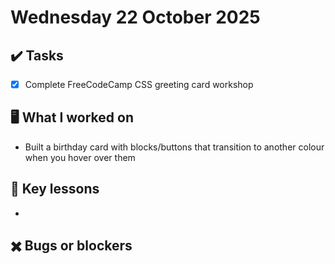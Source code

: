 # Wednesday 22 October 2025

## ✔️ Tasks

- [x] Complete FreeCodeCamp CSS greeting card workshop

## 🖥️ What I worked on

- Built a birthday card with blocks/buttons that transition to another colour when you hover over them

## 📓 Key lessons

- 

## ✖️ Bugs or blockers
